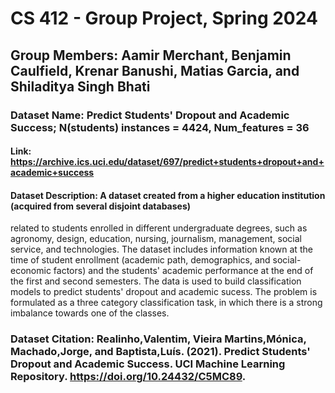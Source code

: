 
# CS 412 - Group Project, Spring 2024

## Group Members: Aamir Merchant, Benjamin Caulfield, Krenar Banushi, Matias Garcia, and Shiladitya Singh Bhati


### Dataset Name: Predict Students' Dropout and Academic Success; N(students) instances = 4424, Num_features = 36

#### Link: https://archive.ics.uci.edu/dataset/697/predict+students+dropout+and+academic+success

#### Dataset Description: A dataset created from a higher education institution (acquired from several disjoint databases) 
related to students enrolled in different undergraduate degrees, such as agronomy, design, education, nursing, journalism, 
management, social service, and technologies. The dataset includes information known at the time of student enrollment 
(academic path, demographics, and social-economic factors) and the students' academic performance at the end of the first 
and second semesters. The data is used to build classification models to predict students' dropout and academic sucess. 
The problem is formulated as a three category classification task, in which there is a strong imbalance towards one of the classes.

### Dataset Citation: Realinho,Valentim, Vieira Martins,Mónica, Machado,Jorge, and Baptista,Luís. (2021). Predict Students' Dropout and Academic Success. UCI Machine Learning Repository. https://doi.org/10.24432/C5MC89.
